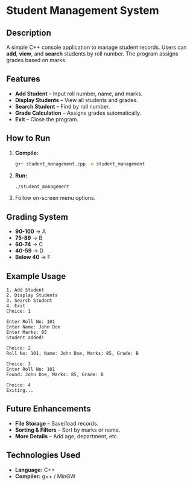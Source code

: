 # Student Management System

## Description

A simple C++ console application to manage student records. Users can **add**, **view**, and **search** students by roll number. The program assigns grades based on marks.

## Features

- **Add Student** – Input roll number, name, and marks.
- **Display Students** – View all students and grades.
- **Search Student** – Find by roll number.
- **Grade Calculation** – Assigns grades automatically.
- **Exit** – Close the program.

## How to Run

1. **Compile:**
   ```sh
   g++ student_management.cpp -o student_management
   ```
2. **Run:**
   ```sh
   ./student_management
   ```
3. Follow on-screen menu options.

## Grading System

- **90-100** → A
- **75-89** → B
- **60-74** → C
- **40-59** → D
- **Below 40** → F

## Example Usage

```
1. Add Student
2. Display Students
3. Search Student
4. Exit
Choice: 1

Enter Roll No: 101
Enter Name: John Doe
Enter Marks: 85
Student added!

Choice: 2
Roll No: 101, Name: John Doe, Marks: 85, Grade: B

Choice: 3
Enter Roll No: 101
Found: John Doe, Marks: 85, Grade: B

Choice: 4
Exiting...
```

## Future Enhancements

- **File Storage** – Save/load records.
- **Sorting & Filters** – Sort by marks or name.
- **More Details** – Add age, department, etc.

## Technologies Used

- **Language:** C++
- **Compiler:** g++ / MinGW



